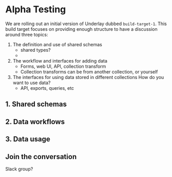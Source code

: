 # Alpha Testing

We are rolling out an initial version of Underlay dubbed `build-target-1`. This build target focuses on providing enough structure to have a discussion around three topics:

1. The definition and use of shared schemas
   - shared types?
   - 
2. The workflow and interfaces for adding data
   - Forms, web UI, API, collection transform
   - Collection transforms can be from another collection, or yourself
3. The interfaces for using data stored in different collections How do you want to use data?
   - API, exports, queries, etc


## 1. Shared schemas

## 2. Data workflows

## 3. Data usage



## Join the conversation

Slack group?

